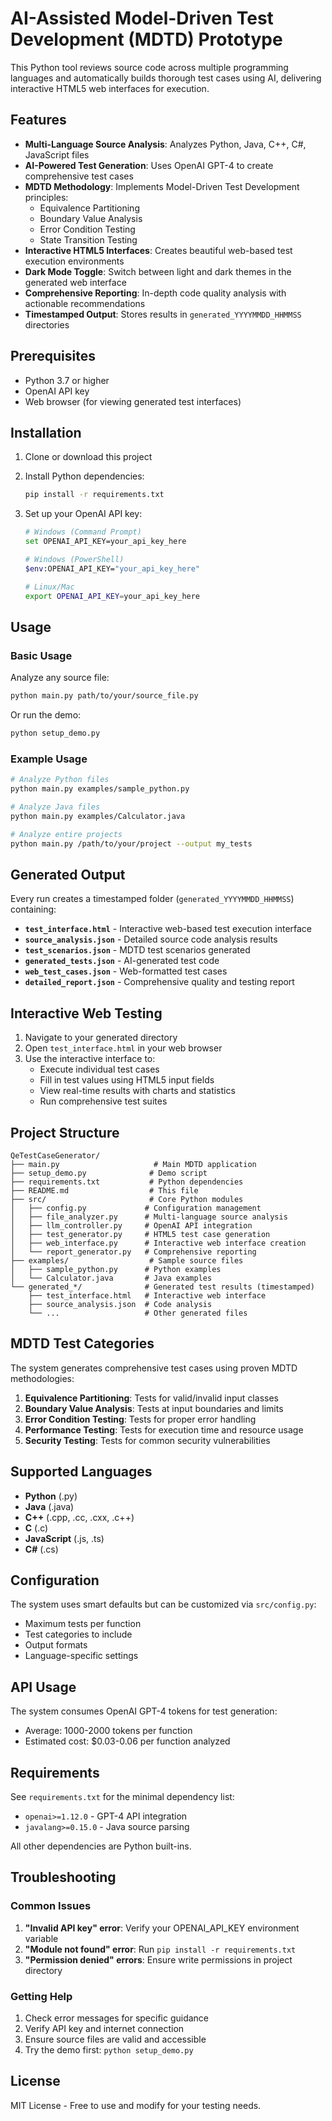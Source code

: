 # AI-Assisted Model-Driven Test Development (MDTD) Prototype

This Python tool reviews source code across multiple programming languages and automatically builds thorough test cases using AI, delivering interactive HTML5 web interfaces for execution.

## Features

- **Multi-Language Source Analysis**: Analyzes Python, Java, C++, C#, JavaScript files
- **AI-Powered Test Generation**: Uses OpenAI GPT-4 to create comprehensive test cases
- **MDTD Methodology**: Implements Model-Driven Test Development principles:
  - Equivalence Partitioning
  - Boundary Value Analysis  
  - Error Condition Testing
  - State Transition Testing
- **Interactive HTML5 Interfaces**: Creates beautiful web-based test execution environments
- **Dark Mode Toggle**: Switch between light and dark themes in the generated web interface
- **Comprehensive Reporting**: In-depth code quality analysis with actionable recommendations
- **Timestamped Output**: Stores results in `generated_YYYYMMDD_HHMMSS` directories

## Prerequisites

- Python 3.7 or higher
- OpenAI API key
- Web browser (for viewing generated test interfaces)

## Installation

1. Clone or download this project
2. Install Python dependencies:
   ```bash
   pip install -r requirements.txt
   ```

3. Set up your OpenAI API key:
   ```bash
   # Windows (Command Prompt)
   set OPENAI_API_KEY=your_api_key_here
   
   # Windows (PowerShell)
   $env:OPENAI_API_KEY="your_api_key_here"
   
   # Linux/Mac
   export OPENAI_API_KEY=your_api_key_here
   ```

## Usage

### Basic Usage

Analyze any source file:
```bash
python main.py path/to/your/source_file.py
```

Or run the demo:
```bash
python setup_demo.py
```

### Example Usage

```bash
# Analyze Python files
python main.py examples/sample_python.py

# Analyze Java files  
python main.py examples/Calculator.java

# Analyze entire projects
python main.py /path/to/your/project --output my_tests
```

## Generated Output

Every run creates a timestamped folder (`generated_YYYYMMDD_HHMMSS`) containing:

- **`test_interface.html`** - Interactive web-based test execution interface
- **`source_analysis.json`** - Detailed source code analysis results
- **`test_scenarios.json`** - MDTD test scenarios generated
- **`generated_tests.json`** - AI-generated test code
- **`web_test_cases.json`** - Web-formatted test cases
- **`detailed_report.json`** - Comprehensive quality and testing report

## Interactive Web Testing

1. Navigate to your generated directory
2. Open `test_interface.html` in your web browser
3. Use the interactive interface to:
   - Execute individual test cases
   - Fill in test values using HTML5 input fields
   - View real-time results with charts and statistics
   - Run comprehensive test suites

## Project Structure

```
QeTestCaseGenerator/
├── main.py                     # Main MDTD application
├── setup_demo.py              # Demo script
├── requirements.txt           # Python dependencies
├── README.md                  # This file
├── src/                       # Core Python modules
│   ├── config.py             # Configuration management
│   ├── file_analyzer.py      # Multi-language source analysis
│   ├── llm_controller.py     # OpenAI API integration
│   ├── test_generator.py     # HTML5 test case generation
│   ├── web_interface.py      # Interactive web interface creation
│   └── report_generator.py   # Comprehensive reporting
├── examples/                  # Sample source files
│   ├── sample_python.py      # Python examples
│   └── Calculator.java       # Java examples
└── generated_*/              # Generated test results (timestamped)
    ├── test_interface.html   # Interactive web interface
    ├── source_analysis.json  # Code analysis
    └── ...                   # Other generated files
```

## MDTD Test Categories

The system generates comprehensive test cases using proven MDTD methodologies:

1. **Equivalence Partitioning**: Tests for valid/invalid input classes
2. **Boundary Value Analysis**: Tests at input boundaries and limits
3. **Error Condition Testing**: Tests for proper error handling
4. **Performance Testing**: Tests for execution time and resource usage
5. **Security Testing**: Tests for common security vulnerabilities

## Supported Languages

- **Python** (.py)
- **Java** (.java)
- **C++** (.cpp, .cc, .cxx, .c++)
- **C** (.c)
- **JavaScript** (.js, .ts)
- **C#** (.cs)

## Configuration

The system uses smart defaults but can be customized via `src/config.py`:

- Maximum tests per function
- Test categories to include
- Output formats
- Language-specific settings

## API Usage

The system consumes OpenAI GPT-4 tokens for test generation:
- Average: 1000-2000 tokens per function
- Estimated cost: $0.03-0.06 per function analyzed

## Requirements

See `requirements.txt` for the minimal dependency list:
- `openai>=1.12.0` - GPT-4 API integration
- `javalang>=0.15.0` - Java source parsing

All other dependencies are Python built-ins.

## Troubleshooting

### Common Issues

1. **"Invalid API key" error**: Verify your OPENAI_API_KEY environment variable
2. **"Module not found" error**: Run `pip install -r requirements.txt`
3. **"Permission denied" errors**: Ensure write permissions in project directory

### Getting Help

1. Check error messages for specific guidance
2. Verify API key and internet connection
3. Ensure source files are valid and accessible
4. Try the demo first: `python setup_demo.py`

## License

MIT License - Free to use and modify for your testing needs.
